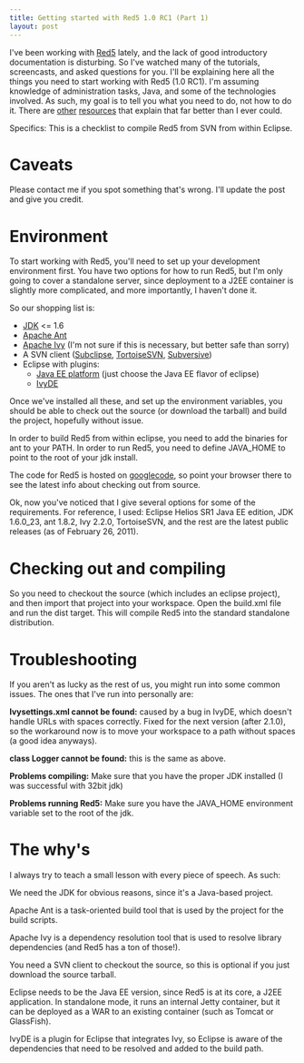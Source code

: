 ```yaml
---
title: Getting started with Red5 1.0 RC1 (Part 1)
layout: post
---
```

I've been working with [Red5](http://www.red5.org/) lately, and the lack of good introductory documentation is disturbing. So I've watched many of the tutorials, screencasts, and asked questions for you. I'll be explaining here all the things you need to start working with Red5 (1.0 RC1). I'm assuming knowledge of administration tasks, Java, and some of the technologies involved. As such, my goal is to tell you what you need to do, not how to do it. There are [other](http://www.youtube.com/user/tallbrunette22) [resources](http://www.youtube.com/user/dominickaccattato) that explain that far better than I ever could.

Specifics: This is a checklist to compile Red5 from SVN from within Eclipse.

# Caveats

Please contact me if you spot something that's wrong. I'll update the post and give you credit.

# Environment

To start working with Red5, you'll need to set up your development environment first. You have two options for how to run Red5, but I'm only going to cover a standalone server, since deployment to a J2EE container is slightly more complicated, and more importantly, I haven't done it.

So our shopping list is:

- [JDK](http://www.oracle.com/technetwork/java/javase/downloads/index.html) <= 1.6
- [Apache Ant](http://ant.apache.org/bindownload.cgi)
- [Apache Ivy](http://ant.apache.org/ivy/download.cgi) (I'm not sure if this is necessary, but better safe than sorry)
- A SVN client ([Subclipse](http://subclipse.tigris.org/servlets/ProjectProcess?pageID=p4wYuA), [TortoiseSVN](http://tortoisesvn.net/downloads.html), [Subversive](http://www.eclipse.org/subversive/downloads.php))
- Eclipse with plugins:
  - [Java EE platform](http://www.eclipse.org/downloads/) (just choose the Java EE flavor of eclipse)
  - [IvyDE](http://ant.apache.org/ivy/ivyde/download.cgi)

Once we've installed all these, and set up the environment variables, you should be able to check out the source (or download the tarball) and build the project, hopefully without issue.

In order to build Red5 from within eclipse, you need to add the binaries for ant to your PATH. In order to run Red5, you need to define JAVA_HOME to point to the root of your jdk install.

The code for Red5 is hosted on [googlecode](http://code.google.com/p/red5/source/checkout), so point your browser there to see the latest info about checking out from source.

Ok, now you've noticed that I give several options for some of the requirements. For reference, I used: Eclipse Helios SR1 Java EE edition, JDK 1.6.0_23, ant 1.8.2, Ivy 2.2.0, TortoiseSVN, and the rest are the latest public releases (as of February 26, 2011).

# Checking out and compiling

So you need to checkout the source (which includes an eclipse project), and then import that project into your workspace. Open the build.xml file and run the dist target. This will compile Red5 into the standard standalone distribution.

# Troubleshooting

If you aren't as lucky as the rest of us, you might run into some common issues. The ones that I've run into personally are:

**Ivysettings.xml cannot be found:** caused by a bug in IvyDE, which doesn't handle URLs with spaces correctly. Fixed for the next version (after 2.1.0), so the workaround now is to move your workspace to a path without spaces (a good idea anyways).

**class Logger cannot be found:** this is the same as above.

**Problems compiling:** Make sure that you have the proper JDK installed (I was successful with 32bit jdk)

**Problems running Red5:** Make sure you have the JAVA_HOME environment variable set to the root of the jdk.

# The why's

I always try to teach a small lesson with every piece of speech. As such:

We need the JDK for obvious reasons, since it's a Java-based project.

Apache Ant is a task-oriented build tool that is used by the project for the build scripts.

Apache Ivy is a dependency resolution tool that is used to resolve library dependencies (and Red5 has a ton of those!).

You need a SVN client to checkout the source, so this is optional if you just download the source tarball.

Eclipse needs to be the Java EE version, since Red5 is at its core, a J2EE application. In standalone mode, it runs an internal Jetty container, but it can be deployed as a WAR to an existing container (such as Tomcat or GlassFish).

IvyDE is a plugin for Eclipse that integrates Ivy, so Eclipse is aware of the dependencies that need to be resolved and added to the build path.

